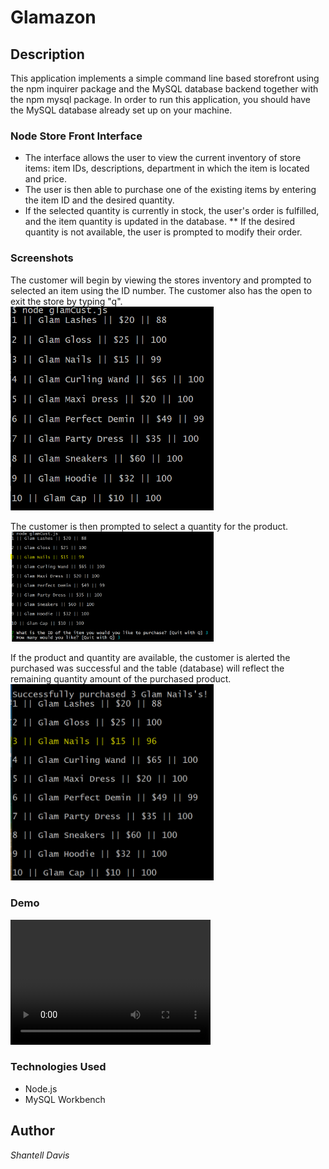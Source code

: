 # Glamazon

## Description
This application implements a simple command line based storefront using the npm inquirer package and the MySQL database backend together with the npm mysql package.
In order to run this application, you should have the MySQL database already set up on your machine.

### Node Store Front Interface
* The interface allows the user to view the current inventory of store items: item IDs, descriptions, department in which the item is located and price. 
* The user is then able to purchase one of the existing items by entering the item ID and the desired quantity. 
* If the selected quantity is currently in stock, the user's order is fulfilled, and the item quantity is updated in the database. 
** If the desired quantity is not available, the user is prompted to modify their order.

### Screenshots
The customer will begin by viewing the stores inventory and prompted to selected an item using the ID number. The customer also has the open to exit the store by typing "q". <br>
<img src="images/glam1.PNG" width="325"/> <br>

The customer is then prompted to select a quantity for the product. <br>
<img src="images/glam2.PNG" width="325"> <br>

If the product and quantity are available, the customer is alerted the purchased was successful and the table (database) will reflect the remaining quantity amount of the purchased product. <br>
<img src="images/glam3.PNG" width="325">

### Demo
<video width="320" height="200" controls preload> 
    <source src="glamvid.webm"/>
</video>

### Technologies Used
* Node.js
* MySQL Workbench

## Author
_Shantell Davis_

